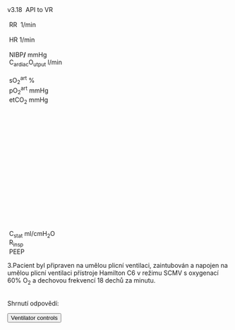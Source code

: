 <div class="w3-blue" style="position: absolute">
<span class="w3-small">v3.18&nbsp;</span>
<bdl-animate-control id="controlbuttons2" controlfmi="true" showstep="false" playafterstart="true"></bdl-animate-control>
<!-- not optimalized -O0 --><bdl-fmi id="idfmi" mode="continuous" showcontrols="false" controlid="controlbuttons2" src="modelECMORespiratoryVR_BloodGasesTransport_BloodyMaryPPG2.js" fminame="modelECMORespiratoryVR_BloodGasesTransport_BloodyMaryPPG2" tolerance="0.00001" starttime="0" fstepsize="2" fpslimit="0.5" guid="{83d444de-f6b1-4a60-a953-199d3e7b2d57}" valuereferences="905975257,369103464,905975068,905975254,905974373,905975067,905975342,905972510,16777311,16777312,905975256,335544320,637537073,637538918,637538919" valuelabels="venous.sO2,arterial.sO2,tissueUnit[1].sO2,venous.pH,arterial.pH,tissueUnit[1].pH,AirO2.y,AirN2,AirCO2,AirH2O,venous.pCO2,plethy,respiratoryCenter.VentilationSwitch.y,arterial.pO2,arterial.pCO2" inputs="idrate,16777223,1,60,t;idco2,16777311,1,100,t;idh2o,16777312,1,100,t;idshunts,16777227,1,100,t;iddeadspace,16777225,1,1000000,t;ido2,16777547,1,100,t;idventilation,16777511,1,1,t" inputlabels="RR,AirCO2,AirH2O,cShuntFrac,DV,AirO2Fraction.k,respiratoryCenter.ArtificialVentilation.k"></bdl-fmi>
<bdl-fmi id="ventilator" mode="continuous" showcontrols="false" controlid="controlbuttons2" src="modelECMORespiratoryVR_BloodGasesTransport_LungVentilatorSCMV2.js" fminame="modelECMORespiratoryVR_BloodGasesTransport_LungVentilatorSCMV2" tolerance="0.0001" starttime="0" fstepsize="0.1" fpslimit="10" guid="{940bf65b-b874-4fc8-826c-371ec080f401}" valuereferences="637534459,637534501,16777227,16777225,16777240,16777241,16777242,335544321,369099046,637534489,16777223,234881080,16777224,905969992,16777247" valuelabels="expiration.q_in.p,lungs.volume,RR,TV,ventilatorSCMV.Iratio,ventilatorSCMV.Eratio,ventilatorSCMV.pause,ventilation,filter.y,lungs.pressure,TotalResistance,expirationConductance.y,TotalCompliance,lungsPressureMeasure.pressure,idealValve.Pknee" inputs="idrate,16777227,1,60,t;idtv,16777225,1,1000000,t;idiratio,16777240,1,1,t;idpause,16777242,1,100,t;ideratio,16777241,1,1,t;idres,16777223,98.0665,0.001,t;idcomp,16777224,1e-6,98.0665,t;idexp,16777272,1,100000,t;idpeep,16777247,98.0638,1,t" inputlabels="RR,TV,ventilatorSCMV.Iratio,ventilatorSCMV.pause,ventilatorSCMV.Eratio,TotalResistance,TotalCompliance,expirationConductance.k,idealValve.Pknee"></bdl-fmi>
<bdl-fmi id="hemodynamics" mode="continuous" showcontrols="false" controlid="controlbuttons2" src="modelECMORespiratoryVR_BloodGasesTransport_MeursModel2011_HemodynamicsRegulatedHR.js" fminame="modelECMORespiratoryVR_BloodGasesTransport_MeursModel2011_HemodynamicsRegulatedHR" tolerance="0.000001" starttime="0" fstepsize="0.05" fpslimit="20" guid="{87860081-905b-4adf-b51a-cdbabd18cf3e}" valuereferences="905970357,905970199,905970200,33554460,637534720,637534838" valuelabels="EithaPressure.pressure,arterialPressure.systolic,arterialPressure.diastolic,Ecg.ecg,currentHeartReat.y,Eethv.q_in[1].m_flow" inputs="sO2,16777391,1,1,t;idep,16777229,133.322,1,t;idep,16777239,133.322,1,t;idep,16777249,133.322,1,t;idep,16777258,133.322,1,t;idep,16777330,133.322,1,t;idep,16777339,133.322,1,t;idep,16777281,133.322,1,f;idep,16777313,133.322,1,t" inputlabels="sO2.k,Epa.ExternalPressure,Epv.ExternalPressure,LeftAtrium.ExternalPressure,LeftVentricle.ExternalPressure,RightAtrium.ExternalPressure,RightVentricle.ExternalPressure,Eitha.ExternalPressure,Eithv.ExternalPressure"></bdl-fmi>
API to VR <!--bdl-remote-value remoteurl="http://127.0.0.1:5000/vrapi" interval="2000" id="vrapi" inputs="volume;sO2"></bdl-remote-value-->
<bdl-remote-value remoteurl="http://127.0.0.1:5000/vrapi" interval="2000" id="vrapi" inputs="sO2"></bdl-remote-value>
</div>

<div class="w3-row">
<div class="w3-threequarter">
<div class="w3-black w3-sans-serif" style="max-width:1100px">
<div class="w3-row">
</div><div class="w3-row">
<div class="w3-threequarter">
&nbsp;<bdl-chartjs-time width="750" height="120" fromid="ventilator" labels="lungs pressure"  refindex="9" refvalues="1" minichart="true" colorindex=5 initialdata="0;1.014e+5"></bdl-chartjs-time><br/>
&nbsp;<bdl-chartjs-time width="750" height="60" fromid="hemodynamics" labels="ecg" refindex="3" refvalues="1" throttle="100" colorindex="2" minichart="true" initialdata="0,0.01;0,0"></bdl-chartjs-time>
&nbsp;<bdl-chartjs-time width="750" height="60" fromid="hemodynamics" labels="pulsatile sO2" refindex="0" refvalues="1" throttle="100" colorindex="11" minichart="true" initialdata="0,0.01;11370,11370"></bdl-chartjs-time>
</div>
<div class="w3-quarter">
<div class="w3-card w3-text-aqua w3-large" style="white-space:nowrap">
&nbsp;RR&nbsp;<b class="w3-xxxlarge"><bdl-value fromid="ventilator" refindex="8" convertor="60,1" precision="2"></bdl-value></b>&nbsp;<span class="w3-small">1/min</span>
<div class="w3-text-light-green w3-large">
<br/>
&nbsp;HR<b class="w3-xxxlarge"><bdl-value fromid="hemodynamics" refindex="4" convertor="60,1" tofixed="0"></bdl-value></b>&nbsp;<span class="w3-small">1/min</span>
</div>
<br/>
<div class="w3-text-purple w3-large">
&nbsp;NIBP<b class="w3-xlarge"><bdl-value fromid="hemodynamics" refindex="1" convertor="1,133.322" precision="3"></bdl-value>/<bdl-value fromid="hemodynamics" refindex="2" convertor="1,133.322" tofixed="0"></bdl-value></b>
<span class="w3-small">mmHg</span>
</div>
<div class="w3-text-purple w3-large">
&nbsp;C<sub>ardiac</sub>O<sub>utput</sub><b class="w3-xlarge"><bdl-value fromid="hemodynamics" refindex="5" convertor="60,1" precision="2"></bdl-value></b>
<span class="w3-small">l/min</span>
</div>
</div>
</div>
</div><div class="w3-row">
<div class="w3-threequarter">
<div class="w3-row">
&nbsp;<bdl-chartjs-time width="300" height="120" fromid="idfmi" labels="sO2" refindex="1" refvalues="1" throttle="1000" colorindex="4" minichart="true" initialdata="0,0.01;0.98,0.98" min="0.5" max="1.0"></bdl-chartjs-time>
&nbsp;<bdl-chartjs-time width="300" height="120" fromid="idfmi" labels="pO2,pCO2" refindex="13" refvalues="2" throttle="1000" colorindex="6" minichart="true" ></bdl-chartjs-time>
</div>
</div>
<div class="w3-quarter">
<div class="" style="white-space:nowrap">
<div class="w3-text-yellow w3-large">
&nbsp;sO<sub>2</sub><sup>art</sup><b class="w3-xxxlarge"><bdl-value id="spo2value" fromid="idfmi" refindex="1" convertor="100,1" precision="4"></bdl-value></b>&nbsp;<span class="w3-small">%</span><br/></div>
<div class="w3-text-red w3-large">&nbsp;pO<sub>2</sub><sup>art</sup><b class="w3-large"><bdl-value fromid="idfmi" refindex="13" convertor="1,133.322" precision="2" convertors="1,133.322"></bdl-value></b>&nbsp;<span class="w3-small">mmHg</span><br/></div>
<!--div class="w3-text-green w3-large">&nbsp;pCO<sub>2</sub><sup>art</sup><b class="w3-large"><bdl-value fromid="idfmi" refindex="14" convertor="1,133.322" precision="4" convertors="1,133.322"></bdl-value></b>&nbsp;<span class="w3-small">mmHg</span></div-->
<div class="w3-text-blue w3-large">&nbsp;etCO<sub>2</sub><b class="w3-large"><bdl-value id="etco2value" fromid="idfmi" refindex="14" convertor="1,134" precision="2" convertors="1,133.322"></bdl-value></b>&nbsp;<span class="w3-small">mmHg</span></div>
</div>
</div>
</div>
<div class="w3-row">
<div class="w3-quarter w3-white" style="width:300px;height:300px;zoom:80%">

<bdl-sachart fromid="idfmi" refindex="3,10" convertors="1,1,0;1,133.322"  class="w3-left" pointSize="50" style="width:100%;height:100%"></bdl-sachart>
</div>

<div class="w3-quarter">
<div style="max-width:200px;margin-left:50px">
<br/>
<!--bdl-animate-adobe src="Plice.js" width="150" height="150" name="Plice" fromid="ventilator" responsive="true"></bdl-animate-adobe>
<bdl-bind2a findex="1" aname="PliceAnimace_anim" amin="0" amax="15" fmin="0.0023" fmax="0.0033"></bdl-bind2a-->
</div>
</div>
<div class="w3-quarter">

<bdl-chartjs-xy fromid="ventilator" labelx="pressure" labely="volume" labels="pV1,pV2,pV3" refindex="0" refvalues="2" width="250" height="250" min="2.2" max="4.5" convertors="1,133.322,-760;1000,1" maxdata="128"></bdl-chartjs-xy>

</div>
<div class="w3-rest">
<div class="w3-text-white w3-large">
&nbsp;C<sub>stat</sub><b class="w3-xxlarge"><bdl-value id="idcstat" fromid="ventilator" refindex="12" convertor="1e+10,98.0665" precision="2"></bdl-value></b>&nbsp;<span class="w3-small">ml/cmH<sub>2</sub>O</span>
</div>
<div class="w3-text-white w3-large">
&nbsp;R<sub>insp</sub><b class="w3-xxlarge"><bdl-value id="idrinsp" fromid="ventilator" refindex="10" convertor="0.001,98.0665" precision="2"></bdl-value></b>
</div>
<div class="w3-text-blue w3-large">
&nbsp;PEEP<b class="w3-xxlarge"><bdl-value fromid="ventilator" refindex="14" convertor="1,98.063" precision="2"></bdl-value></b>
</div></div></div>
</div></div>

<div class="w3-quarter w3-large w3-padding">

3.Pacient byl připraven na umělou plicní ventilaci, zaintubován a napojen na umělou plicní ventilaci přístroje Hamilton C6 v režimu SCMV s oxygenací 60% O<sub>2</sub> a dechovou frekvencí 18 dechů za minutu.
 

<bdl-quizx id="q3.1" type="choice2" 
          question="3.1 Spusťte simulaci a počkejte asi 15-20s. Je současné nastavení plicní ventilace dostačující??" 
          answers="A. Ano, Saturace se ustálila na vyšších hodnotách.|B. Ne. Saturace je stále nízká pod 90%" 
          correctoptions="false|true" 
          explanations="ne|ano" 
          buttontitle="zkontrolovat odpověď"></bdl-quizx>
<bdl-quizx id="q3.2" type="choice2" 
          question="3.2 Dalším nastavitelným parametrem umělé plicní ventilace je pozitivní tlak na konci expirace tzv. PEEP. Nastavte PEEP na 5 cmH2O (=3.68 mmHg = 490 Pa). Co pozorujete." 
          answers="A. poddajnost (compliance Cstat) se mírně zvýší. Saturace se mírně zvýší.|B. poddajnost (compliance) se mírně sníží. Saturace se mírně sníží." 
          correctoptions="true|false" 
          explanations="ano|ne" 
          buttontitle="zkontrolovat odpověď"><bdl-buttonparams title="PEEP 0 cmH2O" ids="idpeep,idcomp,idshunts" values="0,10,58"></bdl-buttonparams><bdl-buttonparams title="PEEP 5 cmH2O" ids="idpeep,idcomp,idshunts" values="5,14,48"></bdl-buttonparams></bdl-quizx>
<bdl-quizx id="q3.3" type="choice" 
          question="3.3 Zkuste různé hodnoty PEEP mezi 5-20 cmH2O. Vyberte PEEP, při kterých saturace překročí 90%." 
          answers="A. PEEP = 5 cmH2O|B. PEEP = 10 cmH2O|C. PEEP = 15 cmH2O|D. PEEP = 20 cmH2O" 
          correctoptions="false|true|true|true" 
          explanations="ne|ano|ano|ano" 
          buttontitle="zkontrolovat odpověď"><bdl-buttonparams title="PEEP 0 cmH2O" ids="idpeep,idcomp,idshunts" values="0,10,58"></bdl-buttonparams><bdl-buttonparams title="PEEP 5 cmH2O" ids="idpeep,idcomp,idshunts" values="5,14,48"></bdl-buttonparams><bdl-buttonparams title="PEEP 10 cmH2O" ids="idpeep,idcomp,idshunts" values="10,18,44"></bdl-buttonparams><bdl-buttonparams title="PEEP 15 cmH2O" ids="idpeep,idcomp,idshunts" values="15,20,39"></bdl-buttonparams></bdl-buttonparams><bdl-buttonparams title="PEEP 20 cmH2O" ids="idpeep,idcomp,idshunts" values="20,22,34"></bdl-buttonparams></bdl-quizx>          
</bdl-quizx>
<bdl-quizx id="q3.4" type="choice2" 
               question="3.4 Jedna z možných komplikací zvýšeného PEEP se může projevit při obstrukčních chorobách plic. Nastavte tlačítkem obstrukci plic a vyberte co pozorujete." 
           answers="A. zvýšené PEEP při obstrukční chorobě způsobí, že ne všechen vzduch je vydechnut z plic a další nádechy postupně přidávají objem plic|B. zvýšené PEEP při obstrukční chorobě způsobí, že vzduch je vydechnut z plic a další nádechy postupně ubírají z objemu plic" 
           correctoptions="true|false" 
           explanations="ano|ne" 
           buttontitle="zkontrolovat odpověď"><bdl-buttonparams title="CHOPN - PEEP 10 cmH2O" ids="idpeep,idcomp,idshunts,idexp" values="10,18,44,0.005"></bdl-buttonparams><bdl-buttonparams title="no CHOPN - PEEP 10 cmH2O" ids="idpeep,idcomp,idshunts,idexp" values="10,18,44,0.02"></bdl-buttonparams>
</bdl-quizx>
<bdl-quizx id="q3.5" type="choice2" 
               question="3.5 Při zvýšování PEEP a s ohledem k možné obstrukci na co si dát pozor? Vyberte nejrelevantnější odpověď." 
           answers="A. Sledovat, zda-li se vzduch z plic stihne vydechnout. Jaká nová rovnovážná hodnota tlaku a objemu v plicích se ustálí|B. Sledovat srdeční výdej" 
           correctoptions="true|false" 
           explanations="ano|ne" 
           buttontitle="zkontrolovat odpověď"><bdl-buttonparams title="CHOPN - PEEP 10 cmH2O" ids="idpeep,idcomp,idshunts,idexp" values="10,18,44,0.005"></bdl-buttonparams><bdl-buttonparams title="no CHOPN - PEEP 10 cmH2O" ids="idpeep,idcomp,idshunts,idexp" values="10,18,44,0.02"></bdl-buttonparams>
</bdl-quizx>
<bdl-quizx id="q3.6" type="choice2" 
               question="3.6 Další z komplikací zvýšeného PEEP je vliv na hemodynamiku plicního oběhu, kde působí nitrohrudní tlak. Nastavte tlačítkem různé hodnoty PEEP a sledujte hodnoty hemodynamiky a srdečního výdeje (Cardiac Output)." 
answers="A. zvýšené PEEP sníží srdeční výdej a arteriální tlak|B. zvýšené PEEP zvýší srdeční výdej a arteriální tlak." 
           correctoptions="true|false" 
           explanations="ano|ne" 
           buttontitle="zkontrolovat odpověď"><bdl-buttonparams title="PEEP 0 cmH2O" ids="idpeep,idcomp,idshunts,idexp,idep" values="0,10,58,0.02,-4"></bdl-buttonparams><bdl-buttonparams title="PEEP 10 cmH2O" ids="idpeep,idcomp,idshunts,idexp,idep" values="10,18,44,0.02,2"></bdl-buttonparams><bdl-buttonparams title="PEEP 15 cmH2O" ids="idpeep,idcomp,idshunts,idexp,idep" values="15,20,39,0.02,5"></bdl-buttonparams>
</bdl-quizx>
<bdl-quizx id="q3.7" type="choice2" 
               question="3.7 Při zvýšování PEEP s ohledem na srdeční výdej, na co si dát pozor! Vyberte nejrelevantnější odpověď" 
                      answers="A. Sledovat, zda-li se vzduch z plic stihne vydechnout. Jaká nová rovnovážná hodnota tlaku a objemu v plicích se ustálí|B. Sledovat srdeční výdej." 
           correctoptions="true|false" 
           explanations="ano|ne" 
           buttontitle="zkontrolovat odpověď"><bdl-buttonparams title="PEEP 0 cmH2O" ids="idpeep,idcomp,idshunts,idexp,idep" values="0,10,58,0.02,-4"></bdl-buttonparams><bdl-buttonparams title="PEEP 10 cmH2O" ids="idpeep,idcomp,idshunts,idexp,idep" values="10,18,44,0.02,2"></bdl-buttonparams>
           <bdl-buttonparams title="PEEP 15 cmH2O" ids="idpeep,idcomp,idshunts,idexp,idep" values="15,20,39,0.02,5"></bdl-buttonparams>
</bdl-quizx>
<bdl-quiz-summary id="qs1">
  Shrnutí odpovědí:
</bdl-quiz-summary>          
<bdl-quiz-control ids="q3.1,q3.2,q3.3,q3.4,q3.5,q3.6,q3.7,qs1"></bdl-quiz-control>
</div>
</div>

<button class="w3-button w3-blue" onclick="document.getElementById('vcontrols').style.display='block'">Ventilator controls</button>

<!--bdl-chartjs-time width="600" height="200" fromid="idfmi" labels="ventilation" initialdata="0;0" refindex="12" refvalues="1"></bdl-chartjs-time>
<bdl-chartjs-time width="600" height="200" fromid="ventilator" labels="ventilation2" initialdata="0;0" refindex="7" refvalues="1"></bdl-chartjs-time-->

<div style="display:none" id="vcontrols" class="w3-card">
<button class="w3-button w3-red" onclick="document.getElementById('vcontrols').style.display='none'">X</button>

compliance <bdl-value fromid="ventilator" refindex="12" convertor="1e+10,98.0665"></bdl-value> <bdl-range id="idcomp" title="total compliance (ml/cmH20)" min="10" max="200" default="10" step="1" initdefault="true"></bdl-range>

conductance <bdl-value fromid="ventilator" refindex="11"></bdl-value> <bdl-range id="idexp" title="expiration conductance" min="0.001" max="1" default="0.02" step="0.001" initdefault="true"></bdl-range>

Resistance: <bdl-value fromid="ventilator" refindex="10" convertor="0.001,98.0665"></bdl-value> <bdl-range id="idres" title="Resistance" min="1" max="100" default="16" step="1" initdefault="true"></bdl-range>

Peep mmHg: <bdl-range id="idpeep" title="PEEP" min="0" max="20" default="0" step="1"></bdl-range>

EP mmHg: <bdl-range id="idep" title="EP" min="-40" max="20" default="-4" step="1"></bdl-range>


Data to be sent to VR: 
volume:<bdl-range id="volume" title="Lung volume (m3)" min="0.0001" max="0.01" default="0.002" step="0.000001" fromid="ventilator" refindex="1"></bdl-range>
sO2:<bdl-range id="sO2" min="0" max="1" default="0.981" step="0.001" title="so2"  fromid="idfmi" refindex="1"></bdl-range>
ventilation:<bdl-range id="idventilation" title="Ventilation(m3/s)" min="0" max="0.009" default="0.0001595" step="0.0000001" fromid="ventilator" refindex="7"></bdl-range>

Patient state: <br/>
<bdl-buttonparams title="Normal" ids="idshunts,iddeadspace" values="2,150" fromid="vrapi" thresholdvalue="0" refindex="5" ></bdl-buttonparams> 
<bdl-buttonparams title="Moderate respiration failure" ids="idshunts,iddeadspace" values="38,500" fromid="vrapi" refindex="5" thresholdvalue="1"></bdl-buttonparams> 
<bdl-buttonparams title="Severe failure" ids="idshunts,iddeadspace" values="58,850" fromid="vrapi" refindex="5" thresholdvalue="2"></bdl-buttonparams><br/>
<bdl-range id="patientstate" title="patient state" min="0" max="3" step="1" default="1" fromid="vrapi" refindex="5"></bdl-range>

Ventilated gas: <!--bdl-buttonparams title="Normal" ids="ido2,idco2,idh2o" values="21,0.03,6"></bdl-buttonparams>
<bdl-buttonparams title="O2 40%" ids="ido2,idco2,idh2o" values="40,0.03,6"></bdl-buttonparams>
<bdl-buttonparams title="O2 60%" ids="ido2,idco2,idh2o" values="60,0.03,6"></bdl-buttonparams-->
<bdl-range id="ido2" title="O2 %" min="5" max="93" default="60" fromid="vrapi" refindex="4" initdefault="true"></bdl-range><br/>
<bdl-range id="iddeadspace" title="dead space" min="100" max="4500" default="400" initdefault="true"></bdl-range>
<bdl-range id="idshunts" title="L-V shunts %" min="5" max="95" default="58" initdefault="true"></bdl-range>
<bdl-range id="idco2" title="CO2 %" min="0" max="10" default="0.03" step="0.01"></bdl-range>
<bdl-range id="idh2o" title="H2O %" min="0" max="10" default="6" step="0.1"></bdl-range>

Mechanical ventilator setting:<br/>
<bdl-range id="idrate" title="Breathing rate (1/min)" min="1" max="60" default="18" step="1" initdefault="true" fromid="vrapi" refindex="3"></bdl-range><br/>
<!--bdl-range id="idmuscle" title="Breathing force (%)" min="10" max="400" default="100" step="1" fromid="vrapi" refindex="0"></bdl-range-->
<bdl-range id="idtv" title="Vt - tidal volume (ml)" min="200" max="1500" default="800" step="1" fromid="vrapi" refindex="2" initdefault="true"></bdl-range><br/>
<div class="w3-hide">
<bdl-range id="idiratio" min="1" max="4" default="1" step="1"fromid="vrapi" refindex="1"></bdl-range>
<bdl-range id="ideratio" min="1" max="9" default="4" step="1" fromid="vrapi" refindex="0"></bdl-range>
</div>
Set I:E ratio 
<bdl-buttonparams title="1:1" ids="idiratio,ideratio" values="1,1"></bdl-buttonparams>
<bdl-buttonparams title="1:2" ids="idiratio,ideratio" values="1,2"></bdl-buttonparams>
<bdl-buttonparams title="2:1" ids="idiratio,ideratio" values="2,1"></bdl-buttonparams>
<bdl-buttonparams title="3:2" ids="idiratio,ideratio" values="3,2"></bdl-buttonparams></br>
<bdl-range id="idpause" title="pause (%)" min="0" max="70" default="2" step="1" initdefault="true" fromid="vrapi" refindex="6"></bdl-range>


<!--bdl-chartjs-time width="150" height="90" fromid="idfmi" labels="RR" initialdata="0" refindex="7" refvalues="1" throttle="1000"></bdl-chartjs-time>
<bdl-chartjs-time width="150" height="90" fromid="idfmi" labels="Vt" initialdata="" refindex="8" refvalues="1" throttle="1000"></bdl-chartjs-time>
<bdl-chartjs-time width="150" height="90" fromid="idfmi" labels="I,E ratio" initialdata="" refindex="9" refvalues="2" throttle="1000"></bdl-chartjs-time>
<bdl-chartjs-time width="150" height="90" fromid="idfmi" labels="pause %" initialdata="" refindex="11" refvalues="1" throttle="1000"></bdl-chartjs-time>
<bdl-chartjs-time width="150" height="90" fromid="idfmi" labels="O2 %" initialdata="" refindex="12" refvalues="1" convertors="100,1" throttle="1000"></bdl-chartjs-time-->

</div>